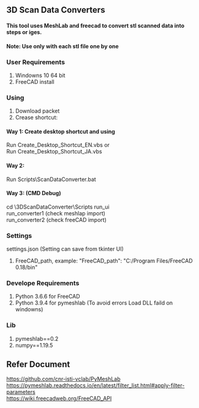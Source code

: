 ## 3D Scan Data Converters
#### This tool uses MeshLab and freecad to convert stl scanned data into steps or iges.
#### Note: Use only with each stl file one by one

### User Requirements
1. Windowns 10 64 bit
2. FreeCAD install

### Using
1. Download packet
2. Crease shortcut:
#### Way 1: Create desktop shortcut and using
Run Create_Desktop_Shortcut_EN.vbs or<br/>
Run Create_Desktop_Shortcut_JA.vbs
#### Way 2:
Run Scripts\ScanDataConverter.bat
#### Way 3: (CMD Debug)
cd \3DScanDataConverter\Scripts
run_ui<br/>
run_converter1  (check meshlap import)<br/>
run_converter2  (check freeCAD import)

### Settings
settings.json (Setting can save from tkinter UI)
1. FreeCAD_path, example:
"FreeCAD_path": "C:/Program Files/FreeCAD 0.18/bin"

### Develope Requirements
1. Python 3.6.6 for FreeCAD
2. Python 3.9.4 for pymeshlab (To avoid errors Load DLL faild on windowns)

### Lib
1. pymeshlab==0.2
2. numpy==1.19.5

## Refer Document
https://github.com/cnr-isti-vclab/PyMeshLab<br/>
https://pymeshlab.readthedocs.io/en/latest/filter_list.html#apply-filter-parameters<br/>
https://wiki.freecadweb.org/FreeCAD_API
